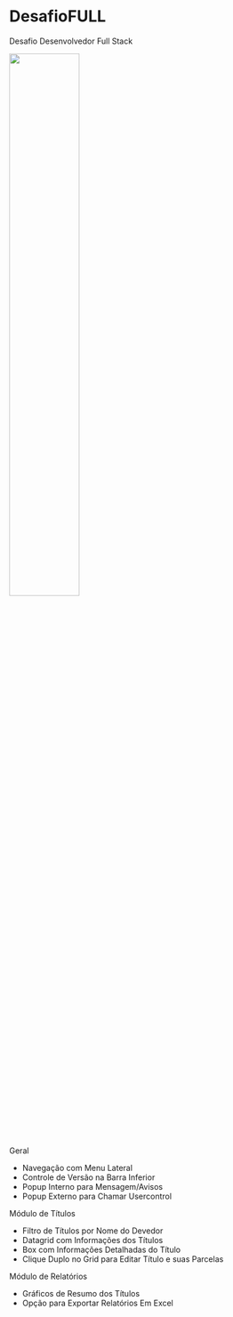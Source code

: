 # DesafioFULL
Desafio Desenvolvedor Full Stack

[<img src="https://img.youtube.com/vi/LFo4vA-vOpo/maxresdefault.jpg" width="50%">](https://www.youtube.com/watch?v=LFo4vA-vOpo)

Geral
- Navegação com Menu Lateral
- Controle de Versão na Barra Inferior
- Popup Interno para Mensagem/Avisos
- Popup Externo para Chamar Usercontrol

Módulo de Títulos
- Filtro de Títulos por Nome do Devedor
- Datagrid com Informações dos Títulos
- Box com Informações Detalhadas do Título
- Clique Duplo no Grid para Editar Título e suas Parcelas

Módulo de Relatórios
- Gráficos de Resumo dos Títulos
- Opção para Exportar Relatórios Em Excel
